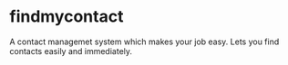 # findmycontact
A contact managemet system which makes your job easy.
Lets you find contacts easily and immediately.

